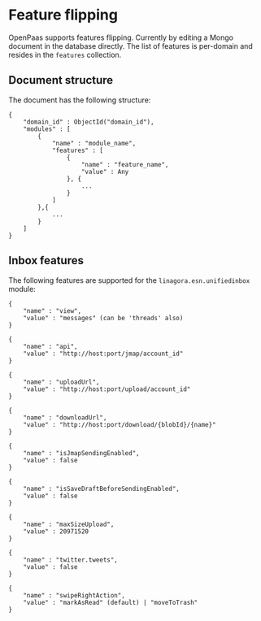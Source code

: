 # Feature flipping

OpenPaas supports features flipping. Currently by editing a Mongo document in the database directly.
The list of features is per-domain and resides in the `features` collection.

## Document structure

The document has the following structure:

```
{
    "domain_id" : ObjectId("domain_id"),
    "modules" : [
        {
            "name" : "module_name",
            "features" : [
                {
                    "name" : "feature_name",
                    "value" : Any
                }, {
                    ...
                }
            ]
        },{
            ...
        }
    ]
}
```

## Inbox features

The following features are supported for the `linagora.esn.unifiedinbox` module:

```
{
    "name" : "view",
    "value" : "messages" (can be 'threads' also)
}
```
```
{
    "name" : "api",
    "value" : "http://host:port/jmap/account_id"
}
```
```
{
    "name" : "uploadUrl",
    "value" : "http://host:port/upload/account_id"
}
```
```
{
    "name" : "downloadUrl",
    "value" : "http://host:port/download/{blobId}/{name}"
}
```
```
{
    "name" : "isJmapSendingEnabled",
    "value" : false
}
```
```
{
    "name" : "isSaveDraftBeforeSendingEnabled",
    "value" : false
}
```
```
{
    "name" : "maxSizeUpload",
    "value" : 20971520
}
```
```
{
    "name" : "twitter.tweets",
    "value" : false
}
```
```
{
    "name" : "swipeRightAction",
    "value" : "markAsRead" (default) | "moveToTrash"
}
```
